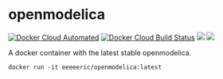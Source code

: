 # openmodelica

[![Docker Cloud Automated](https://img.shields.io/docker/cloud/automated/eeeeeric/openmodelica)](https://hub.docker.com/r/eeeeeric/openmodelica)
[![Docker Cloud Build Status](https://img.shields.io/docker/cloud/build/eeeeeric/openmodelica)](https://hub.docker.com/r/eeeeeric/openmodelica)
[![](https://images.microbadger.com/badges/image/eeeeeric/openmodelica.svg)](https://microbadger.com/images/eeeeeric/openmodelica "Get your own image badge on microbadger.com")
[![](https://images.microbadger.com/badges/version/eeeeeric/openmodelica.svg)](https://microbadger.com/images/eeeeeric/openmodelica "Get your own version badge on microbadger.com")

A docker container with the latest stable openmodelica.

```
docker run -it eeeeeric/openmodelica:latest
```
